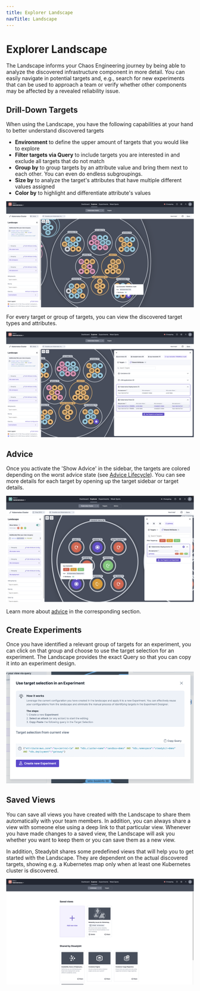```yaml
---
title: Explorer Landscape
navTitle: Landscape
---
```


# Explorer Landscape
The Landscape informs your Chaos Engineering journey by being able to analyze the discovered infrastructure component in more detail.
You can easily navigate in potential targets and, e.g., search for new experiments that can be used to approach a team or verify whether other components may be affected by a revealed reliability issue.

## Drill-Down Targets
When using the Landscape, you have the following capabilities at your hand to better understand discovered targets

- **Environment** to define the upper amount of targets that you would like to explore
- **Filter targets via Query** to include targets you are interested in and exclude all targets that do not match
- **Group by** to group targets by an attribute value and bring them next to each other. You can even do endless subgroupings.
- **Size by** to analyze the target's attributes that have multiple different values assigned
- **Color by** to highlight and differentiate attribute's values

![Explorer Landscape to analyze your system](explorer-landscape-view.png)

For every target or group of targets, you can view the discovered target types and attributes.

![Landscape to show targets grouped by type and target's attributes](explorer-landscape-details.png)

## Advice
Once you activate the 'Show Advice' in the sidebar, the targets are colored depending on the worst advice state (see [Advice Lifecycle](/use-steadybit/explorer/advice#advice-lifecycle)).
You can see more details for each target by opening up the target sidebar or target details.

![Explorer Landscape showing you targets and advice](advice-explorer-landscape.png)

Learn more about [advice](/use-steadybit/explorer/advice) in the corresponding section.

## Create Experiments
Once you have identified a relevant group of targets for an experiment, you can click on that group and choose to use the target selection for an experiment.
The Landscape provides the exact Query so that you can copy it into an experiment design.

![Creating an experiment from the Landscape.png](explorer-landscape-create-experiment.png)

## Saved Views
You can save all views you have created with the Landscape to share them automatically with your team members.
In addition, you can always share a view with someone else using a deep link to that particular view.
Whenever you have made changes to a saved view, the Landscape will ask you whether you want to keep them or you can save them as a new view.

In addition, Steadybit shares some predefined views that will help you to get started with the Landscape.
They are dependent on the actual discovered targets, showing e.g. a Kubernetes map only when at least one Kubernetes cluster is discovered.

![Landscape views](explorer-landscape-views.png)